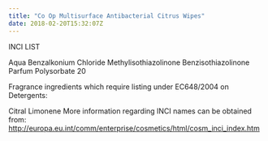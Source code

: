 ```yaml
---
title: "Co Op Multisurface Antibacterial Citrus Wipes"
date: 2018-02-20T15:32:07Z
---
```

INCI LIST

Aqua
Benzalkonium Chloride
Methylisothiazolinone
Benzisothiazolinone
Parfum
Polysorbate 20

Fragrance ingredients which require listing under EC648/2004 on Detergents:

Citral
Limonene
More information regarding INCI names can be obtained from: http://europa.eu.int/comm/enterprise/cosmetics/html/cosm_inci_index.htm
